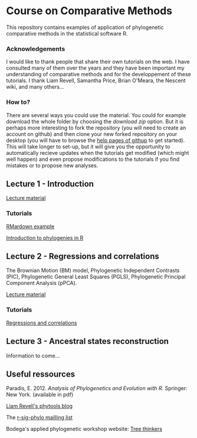# Course on Comparative Methods

This repository contains examples of application of phylogenetic comparative methods in the statistical software R.

### Acknowledgements

I would like to thank people that share their own tutorials on the web. I have consulted many of them over the years and they have been important my understanding of comparative methods and for the developpement of these tutorials. I thank Liam Revell, Samantha Price, Brian O'Meara, the Nescent wiki, and many others...

### How to?

There are several ways you could use the material. You could for example download the whole folder by choosing the *download zip* option. But it is perhaps more interesting to fork the repository (you will need to create an account on github) and then clone your new forked repository on your desktop (you will have to browse the [help pages of githup](http://help.github.com) to get started). This will take longer to set-up, but it will give you the opportunity to automatically recieve updates when the tutorials get modified (which might well happen) and even propose modifications to the tutorials if you find mistakes or to propose new analyses.

## Lecture 1 - Introduction

[Lecture material](./lecture1/)

### Tutorials

[RMardown example](http://htmlpreview.github.com/?http://github.com/simjoly/CourseComparativeMethods/blob/master/lecture1/First_RMarkdown_Document.html)

[Introduction to phylogenies in R](http://htmlpreview.github.com/?http://github.com/simjoly/CourseComparativeMethods/blob/master/lecture1/Introduction_phylo.html)

## Lecture 2 - Regressions and correlations

The Brownian Motion (BM) model, Phylogenetic Independent Contrasts (PIC), Phylogenetic General Least Squares (PGLS), Phylogenetic Principal Component Analysis (pPCA).

[Lecture material](./lecture2/)

### Tutorials

[Regressions and correlations](http://htmlpreview.github.com/?http://github.com/simjoly/CourseComparativeMethods/blob/master/lecture2/StatsPhylo.html)

## Lecture 3 - Ancestral states reconstruction

Information to come...

## Useful ressources

Paradis, E. 2012. *Analysis of Phylogenetics and Evolution with R*. Springer: New York. (available in pdf)

[Liam Revell's phytools blog](http://blog.phytools.org/)

The [r-sig-phylo mailling list](https://stat.ethz.ch/mailman/listinfo/r-sig-phylo)

Bodega's applied phylogenetic workshop website: [Tree thinkers](http://treethinkers.org/)
